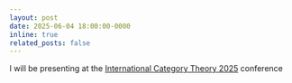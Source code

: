 ```yaml
---
layout: post
date: 2025-06-04 18:00:00-0000
inline: true
related_posts: false
---
```


I will be presenting at the [International Category Theory 2025](https://conference.math.muni.cz/ct2025/) conference
